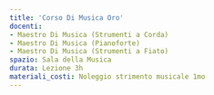 ```yaml
---
title: 'Corso Di Musica Oro'
docenti:
- Maestro Di Musica (Strumenti a Corda)
- Maestro Di Musica (Pianoforte)
- Maestro Di Musica (Strumenti a Fiato)
spazio: Sala della Musica
durata: Lezione 3h
materiali_costi: Noleggio strimento musicale 1mo
---
```


